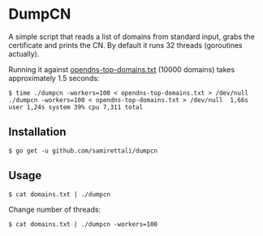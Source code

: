 # DumpCN

A simple script that reads a list of domains from standard input, grabs the
certificate and prints the CN. By default it runs 32 threads (goroutines
actually).

Running it against
[opendns-top-domains.txt](https://raw.githubusercontent.com/opendns/public-domain-lists/master/opendns-top-domains.txt)
(10000 domains) takes approximately 1.5 seconds:
```
$ time ./dumpcn -workers=100 < opendns-top-domains.txt > /dev/null
./dumpcn -workers=100 < opendns-top-domains.txt > /dev/null  1,66s user 1,24s system 39% cpu 7,311 total
```

## Installation

```
$ go get -u github.com/samirettali/dumpcn
```

## Usage

```
$ cat domains.txt | ./dumpcn
```

Change number of threads:
```
$ cat domains.txt | ./dumpcn -workers=100
```
